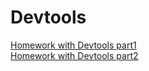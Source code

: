 # Devtools
[Homework with Devtools part1](https://drive.google.com/file/d/1i-nSuENlc4CnXdymZ72dvJnAhqHiCEqr/view?usp=share_link)  
[Homework with Devtools part2](https://drive.google.com/file/d/1LG8uOWZxm075alwTG6JJneVFG_WjZ5Dp/view?usp=share_link)
